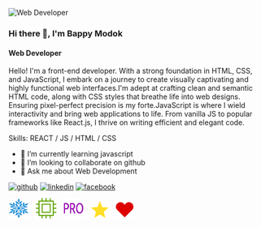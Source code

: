 ![Web Developer](https://scontent.fdac24-2.fna.fbcdn.net/v/t39.30808-6/340144536_1978165569186520_8867672281264624025_n.jpg?stp=dst-jpg_p640x640&_nc_cat=105&ccb=1-7&_nc_sid=52f669&_nc_eui2=AeHIEda3VSSmaoGVJQtkwWY_2bJBfp-wz2HZskF-n7DPYZeLpKOoACli5C_46cti9mTXF_2k7qoQlMfmyQFEo3Ld&_nc_ohc=zARyTTjuYfYAX9I6xXC&_nc_ht=scontent.fdac24-2.fna&oh=00_AfC72576Inhmv1_lSnP65J9J9DwERBV7zfT5dJwNR2aD2w&oe=651A1DB8)

### Hi there 👋, I'm Bappy Modok
#### Web Developer


Hello! I'm a front-end developer. With a strong foundation in HTML, CSS, and JavaScript, I embark on a journey to create visually captivating and highly functional web interfaces.I'm adept at crafting clean and semantic HTML code, along with CSS styles that breathe life into web designs. Ensuring pixel-perfect precision is my forte.JavaScript is where I wield interactivity and bring web applications to life. From vanilla JS to popular frameworks like React.js, I thrive on writing efficient and elegant code.

Skills: REACT / JS / HTML / CSS

- 🌱 I’m currently learning javascript 
- 👯 I’m looking to collaborate on github 
- 💬 Ask me about Web Development 


[<img src='https://cdn.jsdelivr.net/npm/simple-icons@3.0.1/icons/github.svg' alt='github' height='40'>](https://github.com/https://github.com/Bappy00111)  [<img src='https://cdn.jsdelivr.net/npm/simple-icons@3.0.1/icons/linkedin.svg' alt='linkedin' height='40'>](https://www.linkedin.com/in/https://www.linkedin.com/in/bappy-modok-3a16b4218//)  [<img src='https://cdn.jsdelivr.net/npm/simple-icons@3.0.1/icons/facebook.svg' alt='facebook' height='40'>](https://www.facebook.com/https://www.facebook.com/bappy.modok)  

<a href='https://archiveprogram.github.com/'><img src='https://raw.githubusercontent.com/acervenky/animated-github-badges/master/assets/acbadge.gif' width='40' height='40'></a> <a href='https://docs.github.com/en/developers'><img src='https://raw.githubusercontent.com/acervenky/animated-github-badges/master/assets/devbadge.gif' width='40' height='40'></a> <a href='https://github.com/pricing'><img src='https://raw.githubusercontent.com/acervenky/animated-github-badges/master/assets/pro.gif' width='40' height='40'></a> <a href='https://stars.github.com/'><img src='https://raw.githubusercontent.com/acervenky/animated-github-badges/master/assets/starbadge.gif' width='35' height='35'></a> <a href='https://docs.github.com/en/github/supporting-the-open-source-community-with-github-sponsors'><img src='https://raw.githubusercontent.com/acervenky/animated-github-badges/master/assets/sponsorbadge.gif' width='35' height='35'></a> 



